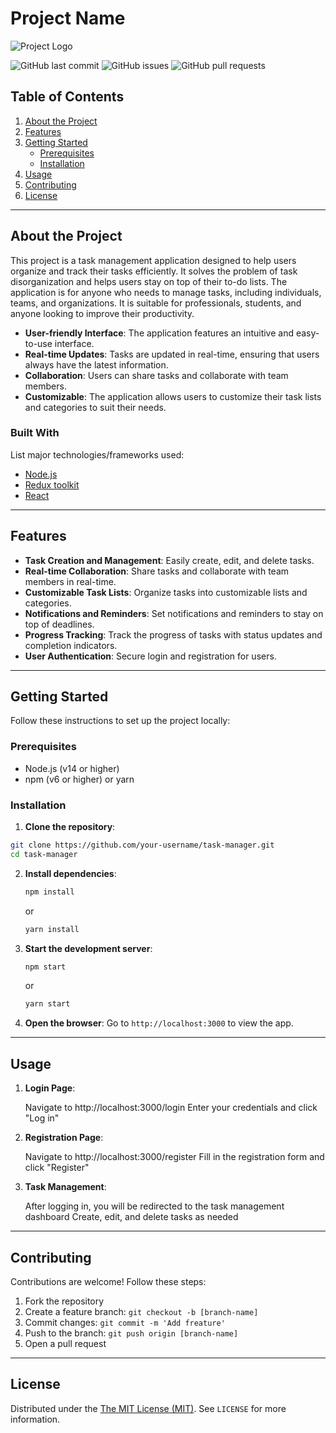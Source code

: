 # Project Name

![Project Logo](link-to-logo "Project Logo")

![GitHub last commit](https://img.shields.io/github/last-commit/cuethegreat/Task-Manager) ![GitHub issues](https://img.shields.io/github/issues/cuethegreat/Task-Manager) ![GitHub pull requests](https://img.shields.io/github/issues-pr/cuethegreat/Task-Manager)

## Table of Contents

1. [About the Project](#about-the-project)
2. [Features](#features)
3. [Getting Started](#getting-started)
    - [Prerequisites](#prerequisites)
    - [Installation](#installation)
4. [Usage](#usage)
5. [Contributing](#contributing)
6. [License](#license)

---

## About the Project

This project is a task management application designed to help users organize and track their tasks efficiently. It solves the problem of task disorganization and helps users stay on top of their to-do lists. The application is for anyone who needs to manage tasks, including individuals, teams, and organizations. It is suitable for professionals, students, and anyone looking to improve their productivity.

- **User-friendly Interface**: The application features an intuitive and easy-to-use interface.
- **Real-time Updates**: Tasks are updated in real-time, ensuring that users always have the latest information.
- **Collaboration**: Users can share tasks and collaborate with team members.
- **Customizable**: The application allows users to customize their task lists and categories to suit their needs.

### Built With

List major technologies/frameworks used:
- [Node.js](https://nodejs.org/en)
- [Redux toolkit](https://redux-toolkit.js.org/)
- [React](https://react.dev/)

---

## Features

- **Task Creation and Management**: Easily create, edit, and delete tasks.
- **Real-time Collaboration**: Share tasks and collaborate with team members in real-time.
- **Customizable Task Lists**: Organize tasks into customizable lists and categories.
- **Notifications and Reminders**: Set notifications and reminders to stay on top of deadlines.
- **Progress Tracking**: Track the progress of tasks with status updates and completion indicators.
- **User Authentication**: Secure login and registration for users.

---

## Getting Started

Follow these instructions to set up the project locally:

### Prerequisites
- Node.js (v14 or higher)
- npm (v6 or higher) or yarn

### Installation

1. **Clone the repository**:
  ```sh
  git clone https://github.com/your-username/task-manager.git
  cd task-manager
  ```

2. **Install dependencies**:
	```sh
	npm install
	```
	or
	```sh
	yarn install
	```

3. **Start the development server**:
	```sh
	npm start
	```
	or
	```sh
	yarn start
	```

4. **Open the browser**:
	Go to `http://localhost:3000` to view the app.

---

## Usage

1. **Login Page**:

	Navigate to http://localhost:3000/login
	Enter your credentials and click "Log in"

2. **Registration Page**:

	Navigate to http://localhost:3000/register
	Fill in the registration form and click "Register"

3. **Task Management**:

	After logging in, you will be redirected to the task management dashboard
	Create, edit, and delete tasks as needed

---

## Contributing

Contributions are welcome! Follow these steps:

1. Fork the repository
2. Create a feature branch: `git checkout -b [branch-name]`
3. Commit changes: `git commit -m 'Add freature'`
4. Push to the branch: `git push origin [branch-name]`
5. Open a pull request

---

## License

Distributed under the [The MIT License (MIT)](https://mit-license.org/). See `LICENSE` for more information.
